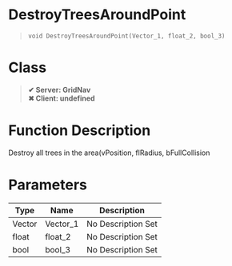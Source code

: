 # DestroyTreesAroundPoint
> `void DestroyTreesAroundPoint(Vector_1, float_2, bool_3)`
# Class
> __✔ Server: GridNav__  
> __✖ Client: undefined__  
# Function Description
Destroy all trees in the area(vPosition, flRadius, bFullCollision
# Parameters
Type|Name|Description
--|--|--
Vector|Vector_1|No Description Set
float|float_2|No Description Set
bool|bool_3|No Description Set
